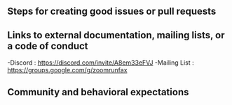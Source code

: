 ## Steps for creating good issues or pull requests

## Links to external documentation, mailing lists, or a code of conduct
-Discord : https://discord.com/invite/A8em33eFVJ
-Mailing List : https://groups.google.com/g/zoomrunfax


## Community and behavioral expectations
